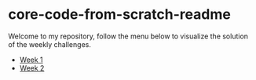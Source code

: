 # core-code-from-scratch-readme

Welcome to my repository, follow the menu below to visualize the solution of the weekly challenges.

- [Week 1](./Week%201/README.md)
- [Week 2](./Week%202/README.md)
